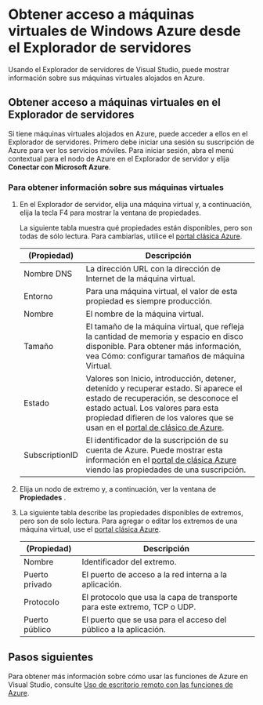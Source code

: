 <properties
   pageTitle="Obtener acceso a máquinas virtuales de Windows Azure desde el Explorador de servidor | Microsoft Azure"
   description="Obtener información general sobre cómo ver, crear y administrar Azure máquinas virtuales (VM) en el Explorador de servidor de Visual Studio."
   services="visual-studio-online"
   documentationCenter="na"
   authors="TomArcher"
   manager="douge"
   editor="" />
<tags
   ms.service="multiple"
   ms.devlang="dotnet"
   ms.topic="article"
   ms.tgt_pltfrm="na"
   ms.workload="multiple"
   ms.date="08/15/2016"
   ms.author="tarcher" />

# <a name="accessing-azure-virtual-machines-from-server-explorer"></a>Obtener acceso a máquinas virtuales de Windows Azure desde el Explorador de servidores

Usando el Explorador de servidores de Visual Studio, puede mostrar información sobre sus máquinas virtuales alojados en Azure.

## <a name="accessing-virtual-machines-in-server-explorer"></a>Obtener acceso a máquinas virtuales en el Explorador de servidores

Si tiene máquinas virtuales alojados en Azure, puede acceder a ellos en el Explorador de servidores. Primero debe iniciar una sesión su suscripción de Azure para ver los servicios móviles. Para iniciar sesión, abra el menú contextual para el nodo de Azure en el Explorador de servidor y elija **Conectar con Microsoft Azure**.

### <a name="to-get-information-about-your-virtual-machines"></a>Para obtener información sobre sus máquinas virtuales

1. En el Explorador de servidor, elija una máquina virtual y, a continuación, elija la tecla F4 para mostrar la ventana de propiedades.

    La siguiente tabla muestra qué propiedades están disponibles, pero son todas de sólo lectura. Para cambiarlas, utilice el [portal clásica Azure](http://go.microsoft.com/fwlink/?LinkID=213885).

  	|(Propiedad)|Descripción|
  	|---|---|
  	|Nombre DNS|La dirección URL con la dirección de Internet de la máquina virtual.|
  	|Entorno|Para una máquina virtual, el valor de esta propiedad es siempre producción.|
  	|Nombre|El nombre de la máquina virtual.|
  	|Tamaño|El tamaño de la máquina virtual, que refleja la cantidad de memoria y espacio en disco disponible. Para obtener más información, vea Cómo: configurar tamaños de máquina Virtual.|
  	|Estado|Valores son Inicio, introducción, detener, detenido y recuperar estado. Si aparece el estado de recuperación, se desconoce el estado actual. Los valores para esta propiedad difieren de los valores que se usan en el [portal de clásico de Azure](http://go.microsoft.com/fwlink/?LinkID=213885).|
  	|SubscriptionID|El identificador de la suscripción de su cuenta de Azure. Puede mostrar esta información en el [portal de clásica Azure](http://go.microsoft.com/fwlink/?LinkID=213885) viendo las propiedades de una suscripción.|

1. Elija un nodo de extremo y, a continuación, ver la ventana de **Propiedades** .

1. La siguiente tabla describe las propiedades disponibles de extremos, pero son de solo lectura. Para agregar o editar los extremos de una máquina virtual, use el [portal clásica Azure](http://go.microsoft.com/fwlink/?LinkID=213885). 

  	|(Propiedad)|Descripción|
  	|---|---|
  	|Nombre|Identificador del extremo.|
  	|Puerto privado|El puerto de acceso a la red interna a la aplicación.|
  	|Protocolo|El protocolo que usa la capa de transporte para este extremo, TCP o UDP.|
  	|Puerto público|El puerto que se usa para el acceso del público a la aplicación.|

## <a name="next-steps"></a>Pasos siguientes

Para obtener más información sobre cómo usar las funciones de Azure en Visual Studio, consulte [Uso de escritorio remoto con las funciones de Azure](vs-azure-tools-remote-desktop-roles.md).
